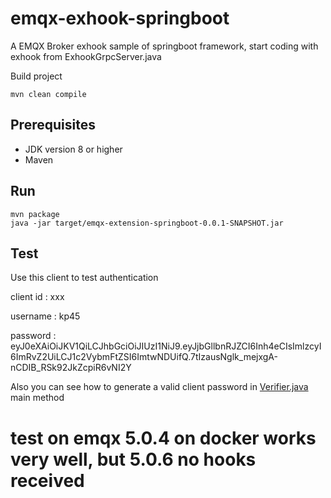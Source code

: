 # emqx-exhook-springboot
A EMQX Broker exhook sample of springboot framework, start coding with exhook from ExhookGrpcServer.java


Build project

```
mvn clean compile
```

## Prerequisites

- JDK version 8 or higher
- Maven

## Run

```
mvn package
java -jar target/emqx-extension-springboot-0.0.1-SNAPSHOT.jar
```

## Test
Use this client to test authentication

client id : xxx

username : kp45

password : eyJ0eXAiOiJKV1QiLCJhbGciOiJIUzI1NiJ9.eyJjbGllbnRJZCI6Inh4eCIsImlzcyI6ImRvZ2UiLCJ1c2VybmFtZSI6ImtwNDUifQ.7tIzausNglk_mejxgA-nCDIB_RSk92JkZcpiR6vNI2Y

Also you can see how to generate a valid client password in [Verifier.java](https://github.com/kevinpan45/emqx-exhook-springboot/blob/d00739216dfbca4931b490bd1b3b0c18902742ee/src/main/java/io/kp45/exhook/Verifier.java) main method



#  test on emqx 5.0.4  on docker works very well, but 5.0.6  no hooks received 
